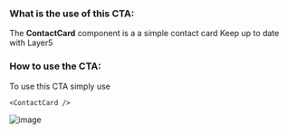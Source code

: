 ### What is the use of this CTA:
The **ContactCard** component is a a simple contact card Keep up to date with Layer5

### How to use the CTA:
To use this CTA simply use
```
<ContactCard />
```

![image](https://github.com/layer5io/layer5/assets/74408634/3484cb6d-8003-4ad9-a202-9ad6bc3595a5)